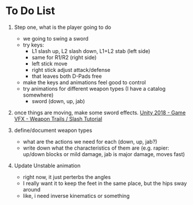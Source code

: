 # To Do List

1. Step one, what is the player going to do
    * we going to swing a sword
    * try keys:
        * L1 slash up, L2 slash down, L1+L2 stab (left side)
        * same for R1/R2 (right side)
        * left stick move
        * right stick adjust attack/defense
        * that leaves both D-Pads free
    * make the keys and animations feel good to control
    * try animations for different weapon types (I have a catalog somewhere)
        * sword (down, up, jab)

1. once things are moving, make some sword effects. [Unity 2018 - Game VFX - Weapon Trails / Slash Tutorial
](https://www.youtube.com/watch?v=c8hijUge7IY)

1. define/document weapon types
    * what are the actions we need for each (down, up, jab?)
    * write down what the characteristics of them are (e.g. rapier: up/down blocks or mild damage, jab is major damage, moves fast)

1. Update Unstable animation
    * right now, it just perterbs the angles
    * I really want it to keep the feet in the same place, but the hips sway around
    * like, i need inverse kinematics or something